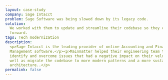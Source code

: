 ```yaml
---
layout: case-study
company: Sage Intacct
problem: Sage Software was being slowed down by its legacy code.
solution:
  We worked with them to update and streamline their codebase so they could move
  forward.
tags: Tech modernization
description:
  <p>Sage Intacct is the leading provider of online Accounting and Finance
  Management software.</p><p>Mainmatter helped their engineering team to
  identify and overcome issues that had a negative impact on their velocity as
  well as migrate the codebase to more modern patterns and a more sustainable
  architecture..</p>
permalink: false
---
```


